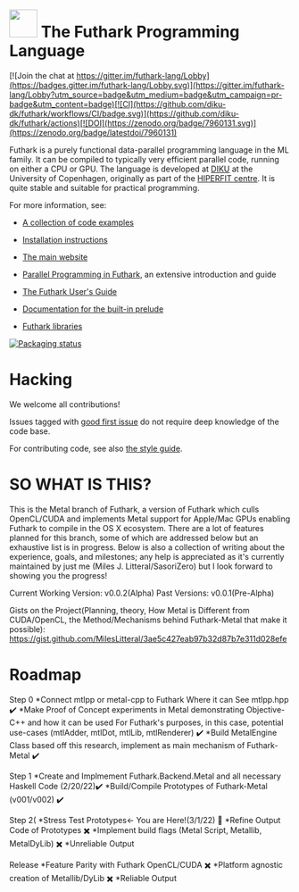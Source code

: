 <img src="assets/logo.svg" height="50px"/> The Futhark Programming Language
==========

[![Join the chat at https://gitter.im/futhark-lang/Lobby](https://badges.gitter.im/futhark-lang/Lobby.svg)](https://gitter.im/futhark-lang/Lobby?utm_source=badge&utm_medium=badge&utm_campaign=pr-badge&utm_content=badge)[![CI](https://github.com/diku-dk/futhark/workflows/CI/badge.svg)](https://github.com/diku-dk/futhark/actions)[![DOI](https://zenodo.org/badge/7960131.svg)](https://zenodo.org/badge/latestdoi/7960131)

Futhark is a purely functional data-parallel programming language in
the ML family.  It can be compiled to typically very efficient
parallel code, running on either a CPU or GPU.  The language is
developed at [DIKU](http://diku.dk) at the University of Copenhagen,
originally as part of the [HIPERFIT centre](http://hiperfit.dk).  It
is quite stable and suitable for practical programming.

For more information, see:

* [A collection of code examples](https://futhark-lang.org/examples.html)

* [Installation instructions](http://futhark.readthedocs.io/en/latest/installation.html)

* [The main website](http://futhark-lang.org)

* [Parallel Programming in
  Futhark](https://futhark-book.readthedocs.io/en/latest/), an
  extensive introduction and guide

* [The Futhark User's Guide](http://futhark.readthedocs.io)

* [Documentation for the built-in prelude](https://futhark-lang.org/docs/prelude)

* [Futhark libraries](https://futhark-lang.org/pkgs/)

[![Packaging status](https://repology.org/badge/vertical-allrepos/futhark.svg)](https://repology.org/project/futhark/versions)

Hacking
=======

We welcome all contributions!

Issues tagged with [good first
issue](https://github.com/diku-dk/futhark/issues?q=is%3Aissue+is%3Aopen+label%3A%22good+first+issue%22)
do not require deep knowledge of the code base.

For contributing code, see also [the style guide](STYLE.md).

SO WHAT IS THIS?
================
This is the Metal branch of Futhark, a version of Futhark which culls OpenCL/CUDA and implements Metal support for Apple/Mac GPUs
enabling Futhark to compile in the OS X ecosystem. There are a lot of features planned for this branch, some of which are addressed below but an exhaustive list is in progress. Below is also a collection of writing about the experience, goals, and milestones; any help is appreciated as it's currently maintained by just me (Miles J. Litteral/SasoriZero) but I look forward to showing you the progress!

Current Working Version: v0.0.2(Alpha)
Past Versions: v0.0.1(Pre-Alpha)

Gists on the Project(Planning, theory, How Metal is Different from CUDA/OpenCL, the Method/Mechanisms behind Futhark-Metal that make it possible):
https://gist.github.com/MilesLitteral/3ae5c427eab97b32d87b7e311d028efe

Roadmap
=======
Step 0
*Connect mtlpp or metal-cpp to Futhark Where it can See mtlpp.hpp ✔️
*Make Proof of Concept experiments in Metal demonstrating Objective-C++ and how it can be used
For Futhark's purposes, in this case, potential use-cases (mtlAdder, mtlDot, mtlLib, mtlRenderer) ✔️
*Build MetalEngine Class based off this research, implement as main mechanism of Futhark-Metal ✔️

Step 1
*Create and Implmement Futhark.Backend.Metal and all necessary Haskell Code (2/20/22)✔️
*Build/Compile Prototypes of Futhark-Metal (v001/v002) ✔️ 

Step 2(
*Stress Test Prototypes<- You are Here!(3/1/22) 🔵
*Refine Output Code of Prototypes ✖️
*Implement build flags (Metal Script, Metallib, MetalDyLib) ✖️
*Unreliable Output

Release
*Feature Parity with Futhark OpenCL/CUDA ✖️
*Platform agnostic creation of Metallib/DyLib ✖️
*Reliable Output





